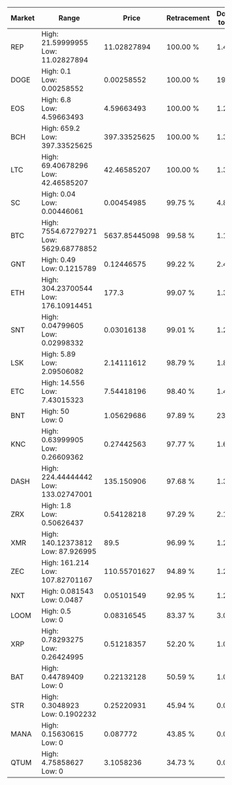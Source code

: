 | Market | Range | Price| Retracement | Doubles to 50% |
| --- | --- | --- | --- | --- |
| REP | High: 21.59999955<br />Low: 11.02827894 | 11.02827894 | 100.00 % | 1.48 |
| DOGE | High: 0.1<br />Low: 0.00258552 | 0.00258552 | 100.00 % | 19.84 |
| EOS | High: 6.8<br />Low: 4.59663493 | 4.59663493 | 100.00 % | 1.24 |
| BCH | High: 659.2<br />Low: 397.33525625 | 397.33525625 | 100.00 % | 1.33 |
| LTC | High: 69.40678296<br />Low: 42.46585207 | 42.46585207 | 100.00 % | 1.32 |
| SC | High: 0.04<br />Low: 0.00446061 | 0.00454985 | 99.75 % | 4.89 |
| BTC | High: 7554.67279271<br />Low: 5629.68778852 | 5637.85445098 | 99.58 % | 1.17 |
| GNT | High: 0.49<br />Low: 0.1215789 | 0.12446575 | 99.22 % | 2.46 |
| ETH | High: 304.23700544<br />Low: 176.10914451 | 177.3 | 99.07 % | 1.35 |
| SNT | High: 0.04799605<br />Low: 0.02998332 | 0.03016138 | 99.01 % | 1.29 |
| LSK | High: 5.89<br />Low: 2.09506082 | 2.14111612 | 98.79 % | 1.86 |
| ETC | High: 14.556<br />Low: 7.43015323 | 7.54418196 | 98.40 % | 1.46 |
| BNT | High: 50<br />Low: 0 | 1.05629686 | 97.89 % | 23.67 |
| KNC | High: 0.63999905<br />Low: 0.26609362 | 0.27442563 | 97.77 % | 1.65 |
| DASH | High: 224.44444442<br />Low: 133.02747001 | 135.150906 | 97.68 % | 1.32 |
| ZRX | High: 1.8<br />Low: 0.50626437 | 0.54128218 | 97.29 % | 2.13 |
| XMR | High: 140.12373812<br />Low: 87.926995 | 89.5 | 96.99 % | 1.27 |
| ZEC | High: 161.214<br />Low: 107.82701167 | 110.55701627 | 94.89 % | 1.22 |
| NXT | High: 0.081543<br />Low: 0.0487 | 0.05101549 | 92.95 % | 1.28 |
| LOOM | High: 0.5<br />Low: 0 | 0.08316545 | 83.37 % | 3.01 |
| XRP | High: 0.78293275<br />Low: 0.26424995 | 0.51218357 | 52.20 % | 1.02 |
| BAT | High: 0.44789409<br />Low: 0 | 0.22132128 | 50.59 % | 1.01 |
| STR | High: 0.3048923<br />Low: 0.1902232 | 0.25220931 | 45.94 % | 0.00 |
| MANA | High: 0.15630615<br />Low: 0 | 0.087772 | 43.85 % | 0.00 |
| QTUM | High: 4.75858627<br />Low: 0 | 3.1058236 | 34.73 % | 0.00 |
